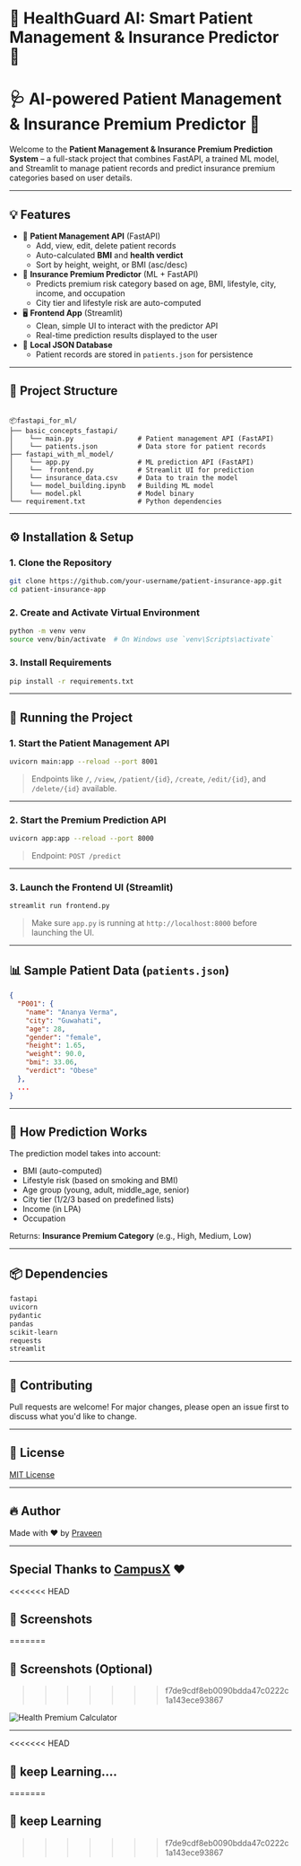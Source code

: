
# 🏥 HealthGuard AI: Smart Patient Management & Insurance Predictor 🚀



# 🩺 AI-powered Patient Management & Insurance Premium Predictor 🚀

Welcome to the **Patient Management & Insurance Premium Prediction System** – a full-stack project that combines FastAPI, a trained ML model, and Streamlit to manage patient records and predict insurance premium categories based on user details.

---

## 💡 Features

- 🔧 **Patient Management API** (FastAPI)
  - Add, view, edit, delete patient records
  - Auto-calculated **BMI** and **health verdict**
  - Sort by height, weight, or BMI (asc/desc)
- 🤖 **Insurance Premium Predictor** (ML + FastAPI)
  - Predicts premium risk category based on age, BMI, lifestyle, city, income, and occupation
  - City tier and lifestyle risk are auto-computed
- 🖥️ **Frontend App** (Streamlit)
  - Clean, simple UI to interact with the predictor API
  - Real-time prediction results displayed to the user
- 💾 **Local JSON Database**
  - Patient records are stored in `patients.json` for persistence

---

## 📁 Project Structure

```

📦fastapi_for_ml/
├── basic_concepts_fastapi/
│    └── main.py                # Patient management API (FastAPI)
│    └── patients.json          # Data store for patient records
├── fastapi_with_ml_model/
│    └── app.py                 # ML prediction API (FastAPI)
│    └──  frontend.py           # Streamlit UI for prediction
│    └── insurance_data.csv     # Data to train the model
│    └── model_building.ipynb   # Building ML model
│    └── model.pkl              # Model binary
└── requirement.txt             # Python dependencies

```

---

## ⚙️ Installation & Setup

### 1. Clone the Repository

```bash
git clone https://github.com/your-username/patient-insurance-app.git
cd patient-insurance-app
```

### 2. Create and Activate Virtual Environment

```bash
python -m venv venv
source venv/bin/activate  # On Windows use `venv\Scripts\activate`
```

### 3. Install Requirements

```bash
pip install -r requirements.txt
```

---

## 🚀 Running the Project

### 1. Start the Patient Management API

```bash
uvicorn main:app --reload --port 8001
```

> Endpoints like `/`, `/view`, `/patient/{id}`, `/create`, `/edit/{id}`, and `/delete/{id}` available.

---

### 2. Start the Premium Prediction API

```bash
uvicorn app:app --reload --port 8000
```

> Endpoint: `POST /predict`

---

### 3. Launch the Frontend UI (Streamlit)

```bash
streamlit run frontend.py
```

> Make sure `app.py` is running at `http://localhost:8000` before launching the UI.

---

## 📊 Sample Patient Data (`patients.json`)

```json
{
  "P001": {
    "name": "Ananya Verma",
    "city": "Guwahati",
    "age": 28,
    "gender": "female",
    "height": 1.65,
    "weight": 90.0,
    "bmi": 33.06,
    "verdict": "Obese"
  },
  ...
}
```

---

## 🧠 How Prediction Works

The prediction model takes into account:

- BMI (auto-computed)
- Lifestyle risk (based on smoking and BMI)
- Age group (young, adult, middle_age, senior)
- City tier (1/2/3 based on predefined lists)
- Income (in LPA)
- Occupation

Returns: **Insurance Premium Category** (e.g., High, Medium, Low)

---

## 📦 Dependencies

```txt
fastapi
uvicorn
pydantic
pandas
scikit-learn
requests
streamlit
```

---

## 🤝 Contributing

Pull requests are welcome! For major changes, please open an issue first to discuss what you'd like to change.

---

## 📜 License

[MIT License](LICENSE)

---

## 🔥 Author

Made with ❤️ by [Praveen](https://github.com/praveenkumarsrivas)

---

## Special Thanks to [CampusX](https://www.youtube.com/@campusx-official) ❤️

<<<<<<< HEAD
## 📸 Screenshots
=======
## 📸 Screenshots (Optional)
>>>>>>> f7de9cdf8eb0090bdda47c0222c1a143ece93867

![Health Premium Calculator](image.png)

---

<<<<<<< HEAD
## 🚀 keep Learning....
=======
## 🚀 keep Learning
>>>>>>> f7de9cdf8eb0090bdda47c0222c1a143ece93867
